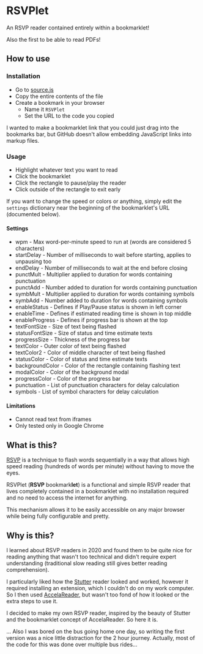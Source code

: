 # RSVPlet

An RSVP reader contained entirely within a bookmarklet!

Also the first to be able to read PDFs!

## How to use

### Installation

- Go to [source.js](source.js)
- Copy the entire contents of the file
- Create a bookmark in your browser
  - Name it `RSVPlet`
  - Set the URL to the code you copied

I wanted to make a bookmarklet link that you could just drag into the bookmarks
bar, but GitHub doesn't allow embedding JavaScript links into markup files.

### Usage

- Highlight whatever text you want to read
- Click the bookmarklet
- Click the rectangle to pause/play the reader
- Click outside of the rectangle to exit early

If you want to change the speed or colors or anything, simply edit the
`settings` dictionary near the beginning of the bookmarklet's URL
(documented below).

#### Settings

 - wpm <Num> - Max word-per-minute speed to run at (words are considered 5 characters)
 - startDelay <Num> - Number of milliseconds to wait before starting, applies to unpausing too
 - endDelay <Num> - Number of milliseconds to wait at the end before closing
 - punctMult <Num> - Multiplier applied to duration for words containing punctuation
 - punctAdd <Num> - Number added to duration for words containing punctuation
 - symbMult <Num> - Multiplier applied to duration for words containing symbols
 - symbAdd <Num> - Number added to duration for words containing symbols
 - enableStatus <Bool> - Defines if Play/Pause status is shown in left corner
 - enableTime <Bool> - Defines if estimated reading time is shown in top middle
 - enableProgress <Bool> - Defines if progress bar is shown at the top
 - textFontSize <Str> - Size of text being flashed
 - statusFontSize <Str> - Size of status and time estimate texts
 - progressSize <Str> - Thickness of the progress bar
 - textColor <Str> - Outer color of text being flashed
 - textColor2 <Str> - Color of middle character of text being flashed
 - statusColor <Str> - Color of status and time estimate texts
 - backgroundColor <Str> - Color of the rectangle containing flashing text
 - modalColor <Str> - Color of the background modal
 - progressColor <Str> - Color of the progress bar
 - punctuation <Str> - List of punctuation characters for delay calculation
 - symbols <Str> - List of symbol characters for delay calculation

#### Limitations

- Cannot read text from iframes
- Only tested only in Google Chrome

## What is this?

[RSVP](https://en.wikipedia.org/wiki/Rapid_serial_visual_presentation) is a
technique to flash words sequentially in a way that allows high speed reading
(hundreds of words per minute) without having to move the eyes.

RSVPlet (**RSVP** bookmark**let**) is a functional and simple RSVP reader that
lives completely contained in a bookmarklet with no installation required and
no need to access the internet for anything.

This mechanism allows it to be easily accessible on any major browser while
being fully configurable and pretty.

## Why is this?

I learned about RSVP readers in 2020 and found them to be quite nice for
reading anything that wasn't too technical and didn't require expert
understanding (traditional slow reading still gives better reading
comprehension).

I particularly liked how the
[Stutter](https://github.com/jamestomasino/stutter) reader looked and worked,
however it required installing an extension, which I couldn't do on my work
computer. So I then used [AccelaReader](https://accelareader.com/), but wasn't
too fond of how it looked or the extra steps to use it.

I decided to make my own RSVP reader, inspired by the beauty of Stutter and the
bookmarklet concept of AccelaReader. So here it is.

... Also I was bored on the bus going home one day, so writing the first version
was a nice little distraction for the 2 hour journey. Actually, most of the code
for this was done over multiple bus rides...
